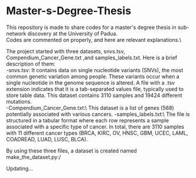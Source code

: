 # Master-s-Degree-Thesis


This repository is made to share codes for a master's degree thesis in sub-network discovery at the University of Padua.\
Codes are commented on properly, and here are relevant explanations.\


The project started with three datasets, snvs.tsv, Compendium_Cancer_Gene.txt ,and samples_labels.txt. Here is a brief description of them:\
-snvs.tsv: It contains data on single nucleotide variants (SNVs), the most common genetic variation among people. These variants occur when a single nucleotide in the genome sequence is altered. A file with a .tsv extension indicates that it is a tab-separated values file, typically used to store table data. This dataset contains 3110 samples and 19424 different mutations.\
-Compendium_Cancer_Gene.txt:\ This dataset is a list of genes (568) potentially associated with various cancers.
-samples_labels.txt:\ The file  is structured in a tabular format where each row represents a sample associated with a specific type of cancer. In total, there are 3110 samples with 11 different cancer types (BRCA, KIRC, OV, HNSC, GBM, UCEC, LAML, COADREAD, LUAD, LUSC, BLCA).

By using these three files, a dataset is created named make_the_dataset.py:/ 

Updating...
